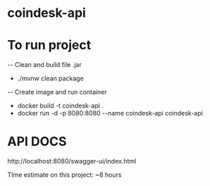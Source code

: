# coindesk-api 

# To run project
-- Clean and build file .jar
- ./mvnw clean package

-- Create image and run container 
- docker build -t coindesk-api .
- docker run -d -p 8080:8080 --name coindesk-api coindesk-api

# API DOCS
http://localhost:8080/swagger-ui/index.html

TIme estimate on this project: ~8 hours